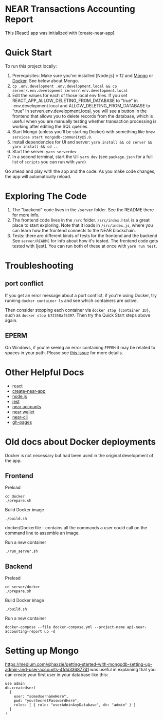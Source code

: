 # NEAR Transactions Accounting Report

This [React] app was initialized with [create-near-app]

# Quick Start

To run this project locally:

1. Prerequisites: Make sure you've installed [Node.js] ≥ 12 and [Mongo](https://www.mongodb.com/docs/manual/tutorial/install-mongodb-on-os-x/) or [Docker](https://docs.docker.com/get-docker/). See below about Mongo.
1. `cp .env.development .env.development.local && cp server/.env.development server/.env.development.local`
1. Edit the values for each of those local env files. If you set REACT_APP_ALLOW_DELETING_FROM_DATABASE to "true" in .env.development.local and ALLOW_DELETING_FROM_DATABASE to "true" in server/.env.development.local, you will see a button in the frontend that allows you to delete records from the database, which is useful when you are manually testing whether transaction processing is working after editing the SQL queries.
1. Start Mongo (unless you'll be starting Docker) with something like `brew services start mongodb-community@5.0`.
1. Install dependencies for UI and server: `yarn install && cd server && yarn install && cd ..`
1. Start the server: `yarn serverdev`
1. In a second terminal, start the UI: `yarn dev` (see `package.json` for a full list of `scripts` you can run with `yarn`)

Go ahead and play with the app and the code. As you make code changes, the app will automatically reload.

# Exploring The Code

1. The "backend" code lives in the `/server` folder. See the README there for
   more info.
2. The frontend code lives in the `/src` folder. `/src/index.html` is a great
   place to start exploring. Note that it loads in `/src/index.js`, where you
   can learn how the frontend connects to the NEAR blockchain.
3. Tests: there are different kinds of tests for the frontend and the backend
   See `server/README` for info about how it's tested. The frontend code gets
   tested with [jest]. You can run both of these at once with `yarn run test`.

# Troubleshooting

## port conflict

If you get an error message about a port conflict, if you're using Docker, try running `docker container ls` and see which containers are active.

Then consider stopping each container via `docker stop {container ID}`, such as `docker stop b72358af5397`. Then try the Quick Start steps above again.

## EPERM

On Windows, if you're seeing an error containing `EPERM` it may be related to spaces in your path. Please see [this issue](https://github.com/zkat/npx/issues/209) for more details.

# Other Helpful Docs

- [react](https://reactjs.org/)
- [create-near-app](https://github.com/near/create-near-app)
- [node.js](https://nodejs.org/en/download/package-manager/)
- [jest](https://jestjs.io/)
- [near accounts](https://docs.near.org/docs/concepts/account)
- [near wallet](https://wallet.testnet.near.org/)
- [near-cli](https://github.com/near/near-cli)
- [gh-pages](https://github.com/tschaub/gh-pages)

# Old docs about Docker deployments

Docker is not necessary but had been used in the original development of the app.

## Frontend

Preload

    cd docker
    ./prepare.sh

Build Docker image

    ./build.sh

docker/Dockerfile - contains all the commands a user could call on the command line to assemble an image.

Run a new container

    ./run_server.sh

## Backend

Preload

    cd server/docker
    ./prepare.sh

Build Docker image

    ./build.sh

Run a new container

    docker-compose --file docker-compose.yml --project-name api-near-accounting-report up -d

# Setting up Mongo

https://medium.com/@haxzie/getting-started-with-mongodb-setting-up-admin-and-user-accounts-4fdd33687741 was useful in explaining that you can create your first user in your database like this:

```
use admin
db.createUser(
  {
    user: "someUsernameHere",
    pwd: "yourSecretPasswordHere",
    roles: [ { role: "userAdminAnyDatabase", db: "admin" } ]
  }
)
```

